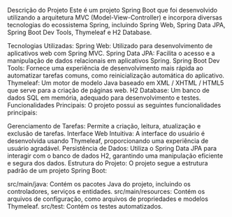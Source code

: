 Descrição do Projeto
Este é um projeto Spring Boot que foi desenvolvido utilizando a arquitetura MVC (Model-View-Controller) e incorpora diversas tecnologias do ecossistema Spring, incluindo Spring Web, Spring Data JPA, Spring Boot Dev Tools, Thymeleaf e H2 Database.

Tecnologias Utilizadas:
Spring Web: Utilizado para desenvolvimento de aplicativos web com Spring MVC.
Spring Data JPA: Facilita o acesso e a manipulação de dados relacionais em aplicativos Spring.
Spring Boot Dev Tools: Fornece uma experiência de desenvolvimento mais rápida ao automatizar tarefas comuns, como reinicialização automática do aplicativo.
Thymeleaf: Um motor de modelo Java baseado em XML / XHTML / HTML5 que serve para a criação de páginas web.
H2 Database: Um banco de dados SQL em memória, adequado para desenvolvimento e testes.
Funcionalidades Principais:
O projeto possui as seguintes funcionalidades principais:

Gerenciamento de Tarefas: Permite a criação, leitura, atualização e exclusão de tarefas.
Interface Web Intuitiva: A interface do usuário é desenvolvida usando Thymeleaf, proporcionando uma experiência de usuário agradável.
Persistência de Dados: Utiliza o Spring Data JPA para interagir com o banco de dados H2, garantindo uma manipulação eficiente e segura dos dados.
Estrutura do Projeto:
O projeto segue a estrutura padrão de um projeto Spring Boot:

src/main/java: Contém os pacotes Java do projeto, incluindo os controladores, serviços e entidades.
src/main/resources: Contém os arquivos de configuração, como arquivos de propriedades e modelos Thymeleaf.
src/test: Contém os testes automatizados.
